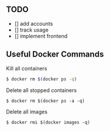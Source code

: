 ## TODO

- [] add accounts
- [] track usage
- [] implement frontend

## Useful Docker Commands

Kill all containers

```bash
$ docker rm $(docker ps -q) 
```

Delete all stopped containers

```
$ docker rm $(docker ps -a -q)
```

Delete all images

```
$ docker rmi $(docker images -q)
